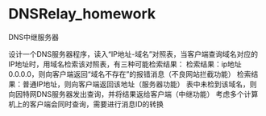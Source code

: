 # DNSRelay_homework
DNS中继服务器


设计一个DNS服务器程序，读入“IP地址-域名”对照表，当客户端查询域名对应的IP地址时，用域名检索该对照表，有三种可能检索结果：
检索结果：ip地址0.0.0.0，则向客户端返回“域名不存在”的报错消息（不良网站拦截功能）
检索结果：普通IP地址，则向客户端返回该地址（服务器功能）
表中未检到该域名，则向因特网DNS服务器发出查询，并将结果返给客户端（中继功能）
考虑多个计算机上的客户端会同时查询，需要进行消息ID的转换

